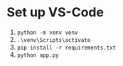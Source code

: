 # Set up VS-Code
1. `python -m venv venv`
2. `.\venv\Scripts\activate`
3. `pip install -r requirements.txt`
4. `python app.py`
